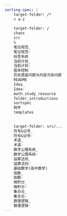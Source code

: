 ```yaml
---
sorting-spec: |
    target-folder: /*
    < a-z
    
    target-folder: /
    chaos
    src
    %
    笔记规范_
    笔记规范-
    标签系统
    当前计划_
    当前计划-
    版本控制
    历史遗留问题与内容污染问题
    README
    Idea_
    Idea-
    math_study_resource
    folder_introductions
    sortspec
    附件
    templates
    
    
    target-folder: src/...
    符号&记号_
    符号&记号-
    术语_
    术语-
    数学公理系统_
    数学公理系统-
    运算法则_
    运算法则-
    基础数学(高中数学)
    函数_
    函数-
    微积分_
    微积分-
    集合论_
    集合论-
    数理逻辑_
    数理逻辑-
---
```

